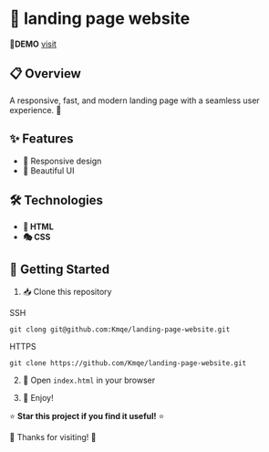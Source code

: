 # 🚀 landing page website

🔗**DEMO** [visit](link)

## 📋 Overview

A responsive, fast, and modern landing page with a seamless user experience. 🚀

## ✨ Features

- 📱 Responsive design
- 🎨 Beautiful UI

## 🛠️ Technologies

- **📄 HTML**
- **🎭 CSS**

## 🏁 Getting Started

1. 📥 Clone this repository

SSH

```
git clong git@github.com:Kmqe/landing-page-website.git
```

HTTPS

```
git clone https://github.com/Kmqe/landing-page-website.git
```

2. 📂 Open `index.html` in your browser

3. 🎉 Enjoy!

⭐ **Star this project if you find it useful!** ⭐

🙏 Thanks for visiting! 🙏
